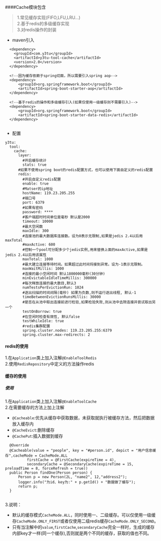 ####Cache模块包含
> 1.常见缓存实现(FIFO,LFU,LRU...)   
> 2.基于redis的多级缓存实现   
> 3.对redis操作的封装 

* maven引入
```
  <dependency>
    <groupId>com.y3tu</groupId>
    <artifactId>y3tu-tool-cache</artifactId>
    <version>2.0</version>
  </dependency>
  
  <!--因为缓存依赖于spring切面，所以需要引入spring aop-->
  <dependency>
      <groupId>org.springframework.boot</groupId>
      <artifactId>spring-boot-starter-aop</artifactId>
  </dependency>
  
  <!--基于redis的操作和多级缓存引入(如果仅使用一级缓存则不需要引入)-->
  <dependency>
      <groupId>org.springframework.boot</groupId>
      <artifactId>spring-boot-starter-data-redis</artifactId>
  </dependency>
  
```
* 配置
```
y3tu:
  tool:
    cache:
      layer:
        #开启缓存统计
        stats: true
      #如果不使用spring boot的redis配置方式，也可以使用下面自定义的redis配置
      redis:
        #开启自定义redis配置
        enable: true
        #Matser的ip地址
        hostName: 119.23.205.255
        #端口号
        port: 6379
        #如果有密码
        password: ****
        #客户端超时时间单位是毫秒 默认是2000
        timeout: 10000
        #最大空闲数
        maxIdle: 300
        #连接池的最大数据库连接数。设为0表示无限制,如果是jedis 2.4以后用maxTotal
        #maxActive: 600
        #控制一个pool可分配多少个jedis实例,用来替换上面的maxActive,如果是jedis 2.4以后用该属性
        maxTotal: 1000
        #最大建立连接等待时间。如果超过此时间将接到异常。设为-1表示无限制。
        maxWaitMillis: 1000
        #连接的最小空闲时间 默认1800000毫秒(30分钟)
        minEvictableIdleTimeMillis: 300000
        #每次释放连接的最大数目,默认3
        numTestsPerEvictionRun: 1024
        #逐出扫描的时间间隔(毫秒) 如果为负数,则不运行逐出线程, 默认-1
        timeBetweenEvictionRunsMillis: 30000
        #是否在从池中取出连接前进行检验,如果检验失败,则从池中去除连接并尝试取出另一个
        testOnBorrow: true
        #在空闲时检查有效性, 默认false
        testWhileIdle: true
        #redis集群配置
        spring.cluster.nodes: 119.23.205.255:6379
        spring.cluster.max-redirects: 2

```

#### redis的使用
1.在`Application`类上加入注解`@EnableToolRedis`   
2.使用`RedisRepository`中定义的方法操作redis
  
#### 缓存的使用


##### 使用
 1.在`Application`类上加入注解`@EnableToolCache`   
 2.在需要缓存的方法上加上注解
   * `@Cacheable`:优先从缓存中获取数据，未获取就执行被缓存方法，然后把数据放入缓存内
   * `@CacheEvict`:删除缓存
   * `@CachePut`:插入数据到缓存
 ```
   @Override
   @Cacheable(value = "people", key = "#person.id", depict = "用户信息缓存",cacheMode = CacheMode.ALL
           firstCache = @FirstCache(expireTime = 4),
           secondaryCache = @SecondaryCache(expireTime = 15, preloadTime = 8, forceRefresh = true))
   public Person findOne(Person person) {
       Person p = new Person(2L, "name2", 12,"address2");
       logger.info("为id、key为:" + p.getId() + "数据做了缓存");
       return p;
   } 
   
 ```
 3.说明：
 * 默认的缓存模式`CacheMode.ALL`，同时使用一、二级缓存。可以仅使用一级缓存`CacheMode.ONLY_FIRST`或者仅使用二级redis缓存`CacheMode.ONLY_SECOND`。
 * 只有当注解中的`value`,`firstCache`,`secondaryCache`完全一样时，生成的缓存内部key才一样(同一个缓存),否则就是两个不同的缓存，获取的值也不同。



